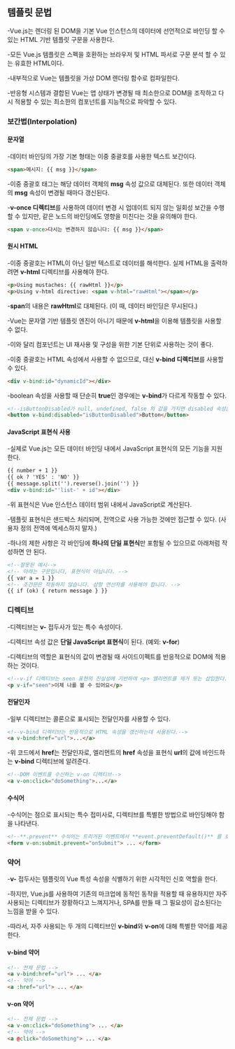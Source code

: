 ## 템플릿 문법

-Vue.js는 렌더링 된 DOM을 기본 Vue 인스턴스의 데이터에 선언적으로 바인딩 할 수 있는 HTML 기반 템플릿 구문을 사용한다.

-모든 Vue.js 템플릿은 스펙을 호환하는 브라우저 및 HTML 파서로 구문 분석 할 수 있는 유효한 HTML이다.

-내부적으로 Vue는 템플릿을 가상 DOM 렌더링 함수로 컴파일한다.

-반응형 시스템과 결합된 Vue는 앱 상태가 변경될 때 최소한으로 DOM을 조작하고 다시 적용할 수 있는 최소한의 컴포넌트를 지능적으로 파악할 수 있다.

### 보간법(Interpolation)

#### 문자열

-데이터 바인딩의 가장 기본 형태는 이중 중괄호를 사용한 텍스트 보간이다.

```html
<span>메시지: {{ msg }}</span>
```
-이중 중괄호 태그는 해당 데이터 객체의 **msg** 속성 값으로 대체된다. 또한 데이터 객체의 **msg** 속성이 변경될 때마다 갱신된다.

-**v-once 디렉티브**를 사용하여 데이터 변경 시 업데이트 되지 않는 일회성 보간을 수행할 수 있지만, 같은 노드의 바인딩에도 영향을 미친다는 것을 유의해야 한다.
```html
<span v-once>다시는 변경하지 않습니다: {{ msg }}</span>
```

#### 원시 HTML

-이중 중괄호는 HTML이 아닌 일반 텍스트로 데이터를 해석한다. 실제 HTML을 출력하려면 **v-html** 디렉티브를 사용해야 한다.
```html
<p>Using mustaches: {{ rawHtml }}</p>
<p>Using v-html directive: <span v-html="rawHtml"></span></p>
```
-**span**의 내용은 **rawHtml**로 대체된다. (이 때, 데이터 바인딩은 무시된다.)

-Vue는 문자열 기반 템플릿 엔진이 아니기 때문에 **v-html**을 이용해 템플릿을 사용할 수 없다.

-이와 달리 컴포넌트는 UI 재사용 및 구성을 위한 기본 단위로 사용하는 것이 좋다.

-이중 중괄호는 HTML 속성에서 사용할 수 없으므로, 대신 **v-bind 디렉티브**를 사용할 수 있다.
```html
<div v-bind:id="dynamicId"></div>
```
-boolean 속성을 사용할 때 단순히 **true**인 경우에는 **v-bind**가 다르게 작동할 수 있다.

```html
<!--isButtonDisabled가 null, undefined, false 의 값을 가지면 disabled 속성은 렌더링 된 <button> 엘리먼트에 포함되지 않는다.-->
<button v-bind:disabled="isButtonDisabled">Button</button>
```
#### JavaScript 표현식 사용

-실제로 Vue.js는 모든 데이터 바인딩 내에서 JavaScript 표현식의 모든 기능을 지원한다.

```html
{{ number + 1 }}
{{ ok ? 'YES' : 'NO' }}
{{ message.split('').reverse().join('') }}
<div v-bind:id="'list-' + id"></div>
```
-위 표현식은 Vue 인스턴스 데이터 범위 내에서 JavaScript로 계산된다.

-템플릿 표현식은 샌드박스 처리되며, 전역으로 사용 가능한 것에만 접근할 수 있다. (사용자 정의 전역에 엑세스하지 말자.)

-하나의 제한 사항은 각 바인딩에 **하나의 단일 표현식**만 포함될 수 있으므로 아래처럼 작성하면 안 된다.
```html
<!--잘못된 예시-->
<!-- 아래는 구문입니다, 표현식이 아닙니다. -->
{{ var a = 1 }}
<!-- 조건문은 작동하지 않습니다. 삼항 연산자를 사용해야 합니다. -->
{{ if (ok) { return message } }}
```
### 디렉티브

-디렉티브는 **v-** 접두사가 있는 특수 속성이다.

-디렉티브 속성 값은 **단일 JavaScript 표현식**이 된다. (예외: **v-for**)

-디렉티브의 역할은 표현식의 값이 변경될 때 사이드이펙트를 반응적으로 DOM에 적용하는 것이다.

```html
<!--v-if 디렉티브는 seen 표현의 진실성에 기반하여 <p> 엘리먼트를 제거 또는 삽입한다.-->
<p v-if="seen">이제 나를 볼 수 있어요</p>
```
#### 전달인자
-일부 디렉티브는 콜론으로 표시되는 전달인자를 사용할 수 있다.

```html
<!--v-bind 디렉티브는 반응적으로 HTML 속성을 갱신하는데 사용된다.-->
<a v-bind:href="url">...</a>
```
-위 코드에서 **href**는 전달인자로, 엘리먼트의 **href** 속성을 표현식 **url**의 값에 바인드하는 **v-bind** 디렉티브에 알려준다.

```html
<!--DOM 이벤트를 수신하는 v-on 디렉티브-->
<a v-on:click="doSomething">...</a>
```

#### 수식어

-수식어는 점으로 표시되는 특수 접미사로, 디렉티브를 특별한 방법으로 바인딩해야 함을 나타낸다.

```html
<!--**.prevent** 수식어는 트리거된 이벤트에서 **event.preventDefault()** 를 호출하도록 **v-on** 디렉티브에게 알려준다.-->
<form v-on:submit.prevent="onSubmit"> ... </form>
```
### 약어
-**v-** 접두사는 템플릿의 Vue 특성 속성을 식별하기 위한 시각적인 신호 역할을 한다.

-하지만, Vue.js를 사용하여 기존의 마크업에 동적인 동작을 적용할 때 유용하지만 자주 사용되는 디렉티브가 장황하다고 느껴지거나,
SPA를 만들 때 그 필요성이 감소된다는 느낌을 받을 수 있다.

-따라서, 자주 사용되는 두 개의 디렉티브인 **v-bind**와 **v-on**에 대해 특별한 약어를 제공한다.

#### v-bind 약어

```html
<!-- 전체 문법 -->
<a v-bind:href="url"> ... </a>
<!-- 약어 -->
<a :href="url"> ... </a>
```

#### v-on 약어

```html
<!-- 전체 문법 -->
<a v-on:click="doSomething"> ... </a>
<!-- 약어 -->
<a @click="doSomething"> ... </a>
```
